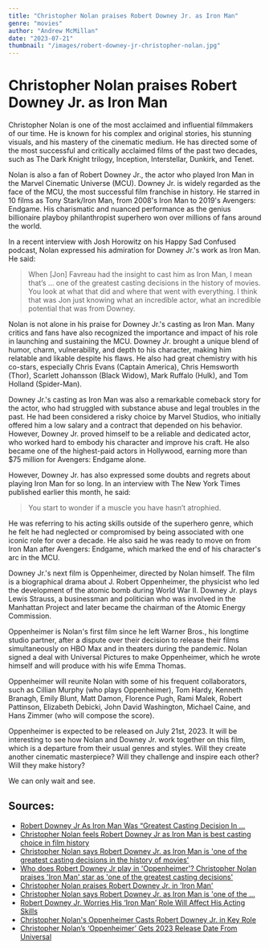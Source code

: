 ```yaml
---
title: "Christopher Nolan praises Robert Downey Jr. as Iron Man"
genre: "movies"
author: "Andrew McMillan"
date: "2023-07-21"
thumbnail: "/images/robert-downey-jr-christopher-nolan.jpg"
---
```


# Christopher Nolan praises Robert Downey Jr. as Iron Man

Christopher Nolan is one of the most acclaimed and influential filmmakers of our time. He is known for his complex and original stories, his stunning visuals, and his mastery of the cinematic medium. He has directed some of the most successful and critically acclaimed films of the past two decades, such as The Dark Knight trilogy, Inception, Interstellar, Dunkirk, and Tenet.

Nolan is also a fan of Robert Downey Jr., the actor who played Iron Man in the Marvel Cinematic Universe (MCU). Downey Jr. is widely regarded as the face of the MCU, the most successful film franchise in history. He starred in 10 films as Tony Stark/Iron Man, from 2008's Iron Man to 2019's Avengers: Endgame. His charismatic and nuanced performance as the genius billionaire playboy philanthropist superhero won over millions of fans around the world.

In a recent interview with Josh Horowitz on his Happy Sad Confused podcast, Nolan expressed his admiration for Downey Jr.'s work as Iron Man. He said:

> When [Jon] Favreau had the insight to cast him as Iron Man, I mean that’s … one of the greatest casting decisions in the history of movies. You look at what that did and where that went with everything. I think that was Jon just knowing what an incredible actor, what an incredible potential that was from Downey.

Nolan is not alone in his praise for Downey Jr.'s casting as Iron Man. Many critics and fans have also recognized the importance and impact of his role in launching and sustaining the MCU. Downey Jr. brought a unique blend of humor, charm, vulnerability, and depth to his character, making him relatable and likable despite his flaws. He also had great chemistry with his co-stars, especially Chris Evans (Captain America), Chris Hemsworth (Thor), Scarlett Johansson (Black Widow), Mark Ruffalo (Hulk), and Tom Holland (Spider-Man).

Downey Jr.'s casting as Iron Man was also a remarkable comeback story for the actor, who had struggled with substance abuse and legal troubles in the past. He had been considered a risky choice by Marvel Studios, who initially offered him a low salary and a contract that depended on his behavior. However, Downey Jr. proved himself to be a reliable and dedicated actor, who worked hard to embody his character and improve his craft. He also became one of the highest-paid actors in Hollywood, earning more than $75 million for Avengers: Endgame alone.

However, Downey Jr. has also expressed some doubts and regrets about playing Iron Man for so long. In an interview with The New York Times published earlier this month, he said:

> You start to wonder if a muscle you have hasn’t atrophied.

He was referring to his acting skills outside of the superhero genre, which he felt he had neglected or compromised by being associated with one iconic role for over a decade. He also said he was ready to move on from Iron Man after Avengers: Endgame, which marked the end of his character's arc in the MCU.

Downey Jr.'s next film is Oppenheimer, directed by Nolan himself. The film is a biographical drama about J. Robert Oppenheimer, the physicist who led the development of the atomic bomb during World War II. Downey Jr. plays Lewis Strauss, a businessman and politician who was involved in the Manhattan Project and later became the chairman of the Atomic Energy Commission.

Oppenheimer is Nolan's first film since he left Warner Bros., his longtime studio partner, after a dispute over their decision to release their films simultaneously on HBO Max and in theaters during the pandemic. Nolan signed a deal with Universal Pictures to make Oppenheimer, which he wrote himself and will produce with his wife Emma Thomas.

Oppenheimer will reunite Nolan with some of his frequent collaborators, such as Cillian Murphy (who plays Oppenheimer), Tom Hardy, Kenneth Branagh, Emily Blunt, Matt Damon, Florence Pugh, Rami Malek, Robert Pattinson, Elizabeth Debicki, John David Washington, Michael Caine, and Hans Zimmer (who will compose the score).

Oppenheimer is expected to be released on July 21st, 2023. It will be interesting to see how Nolan and Downey Jr. work together on this film, which is a departure from their usual genres and styles. Will they create another cinematic masterpiece? Will they challenge and inspire each other? Will they make history?

We can only wait and see.

## Sources:

- [Robert Downey Jr As Iron Man Was “Greatest Casting Decision In ...](https://bing.com/search?q=Christopher+Nolan+says+Robert+Downey+Jr+as+Iron+Man)
- [Christopher Nolan feels Robert Downey Jr as Iron Man is best casting choice in film history](https://www.indiatoday.in/movies/hollywood/story/christopher-nolan-talks-about-robert-downey-jr-and-him-as-iron-man-was-the-best-casting-choice-2409993-2023-07-21)
- [Christopher Nolan says Robert Downey Jr. as Iron Man is 'one of the greatest casting decisions in the history of movies'](https://ca.sports.yahoo.com/news/christopher-nolan-says-robert-downey-065242006.html)
- [Who does Robert Downey Jr play in 'Oppenheimer'? Christopher Nolan praises 'Iron Man' star as 'one of the greatest casting decisions'](https://meaww.com/who-does-robert-downey-jr-play-in-oppenheimer-christopher-nolan-praises-iron-man-star-as-one-of-the-greatest-casting-decisions)
- [Christopher Nolan praises Robert Downey Jr. in 'Iron Man'](https://faroutmagazine.co.uk/christopher-nolan-robert-downey-jr-iron-man-greatest-casting-decisions/)
- [Christopher Nolan says Robert Downey Jr. as Iron Man is 'one of the ...](https://www.yahoo.com/entertainment/christopher-nolan-says-robert-downey-065242006.html)
- [Robert Downey Jr. Worries His ‘Iron Man’ Role Will Affect His Acting Skills](https://www.nytimes.com/2023/07/08/movies/robert-downey-jr-interview.html)
- [Christopher Nolan's Oppenheimer Casts Robert Downey Jr. in Key Role](https://screenrant.com/oppenheimer-movie-cast-robert-downey-jr-lewis-strauss/)
- [Christopher Nolan’s ‘Oppenheimer’ Gets 2023 Release Date From Universal](https://variety.com/2023/film/news/christopher-nolan-oppenheimer-release-date-universal-1235069568/)
